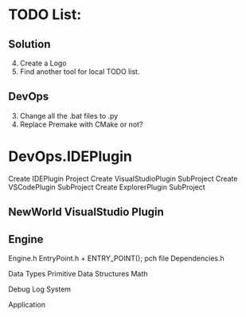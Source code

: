 # TODO List:

## Solution

4. Create a Logo
5. Find another tool for local TODO list.

## DevOps
3. Change all the .bat files to .py
6. Replace Premake with CMake or not?

# DevOps.IDEPlugin
Create IDEPlugin Project
Create VisualStudioPlugin SubProject
Create VSCodePlugin SubProject
Create ExplorerPlugin SubProject

## NewWorld VisualStudio Plugin

## Engine
Engine.h
EntryPoint.h + ENTRY_POINT();
pch file
Dependencies.h

Data Types
	Primitive
	Data Structures
Math

Debug
	Log System

Application